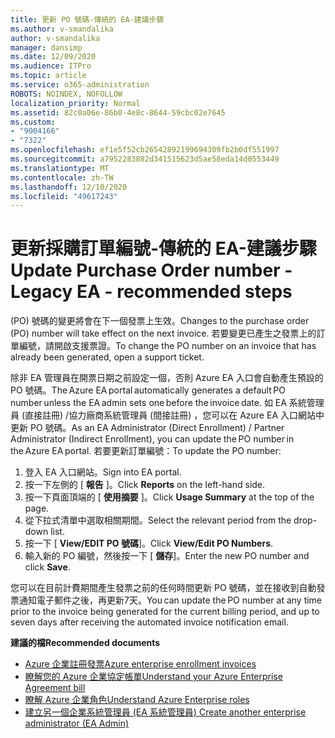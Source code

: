 ```yaml
---
title: 更新 PO 號碼-傳統的 EA-建議步驟
ms.author: v-smandalika
author: v-smandalika
manager: dansimp
ms.date: 12/09/2020
ms.audience: ITPro
ms.topic: article
ms.service: o365-administration
ROBOTS: NOINDEX, NOFOLLOW
localization_priority: Normal
ms.assetid: 82c0a06e-86b0-4e8c-8644-59cbc02e7645
ms.custom:
- "9004166"
- "7322"
ms.openlocfilehash: ef1e5f52cb26542892199694309fb2b0df551997
ms.sourcegitcommit: a7952283882d341515623d5ae58eda14d0553449
ms.translationtype: MT
ms.contentlocale: zh-TW
ms.lasthandoff: 12/10/2020
ms.locfileid: "49617243"
---
```

# <a name="update-purchase-order-number---legacy-ea---recommended-steps"></a><span data-ttu-id="57ba5-102">更新採購訂單編號-傳統的 EA-建議步驟</span><span class="sxs-lookup"><span data-stu-id="57ba5-102">Update Purchase Order number - Legacy EA - recommended steps</span></span>

<span data-ttu-id="57ba5-103"> (PO) 號碼的變更將會在下一個發票上生效。</span><span class="sxs-lookup"><span data-stu-id="57ba5-103">Changes to the purchase order (PO) number will take effect on the next invoice.</span></span> <span data-ttu-id="57ba5-104">若要變更已產生之發票上的訂單編號，請開啟支援票證。</span><span class="sxs-lookup"><span data-stu-id="57ba5-104">To change the PO number on an invoice that has already been generated, open a support ticket.</span></span> 

<span data-ttu-id="57ba5-105">除非 EA 管理員在開票日期之前設定一個，否則 Azure EA 入口會自動產生預設的 PO 號碼。</span><span class="sxs-lookup"><span data-stu-id="57ba5-105">The Azure EA portal automatically generates a default PO number unless the EA admin sets one before the invoice date.</span></span> <span data-ttu-id="57ba5-106">如 EA 系統管理員 (直接註冊) /協力廠商系統管理員 (間接註冊) ，您可以在 Azure EA 入口網站中更新 PO 號碼。</span><span class="sxs-lookup"><span data-stu-id="57ba5-106">As an EA Administrator (Direct Enrollment) / Partner Administrator (Indirect Enrollment), you can update the PO number in the Azure EA portal.</span></span> <span data-ttu-id="57ba5-107">若要更新訂單編號：</span><span class="sxs-lookup"><span data-stu-id="57ba5-107">To update the PO number:</span></span>

1. <span data-ttu-id="57ba5-108">登入 EA 入口網站。</span><span class="sxs-lookup"><span data-stu-id="57ba5-108">Sign into EA portal.</span></span>
2. <span data-ttu-id="57ba5-109">按一下左側的 [ **報告** ]。</span><span class="sxs-lookup"><span data-stu-id="57ba5-109">Click **Reports** on the left-hand side.</span></span>
3. <span data-ttu-id="57ba5-110">按一下頁面頂端的 [ **使用摘要** ]。</span><span class="sxs-lookup"><span data-stu-id="57ba5-110">Click **Usage Summary** at the top of the page.</span></span>
4. <span data-ttu-id="57ba5-111">從下拉式清單中選取相關期間。</span><span class="sxs-lookup"><span data-stu-id="57ba5-111">Select the relevant period from the drop-down list.</span></span>
5. <span data-ttu-id="57ba5-112">按一下 [ **View/EDIT PO 號碼**]。</span><span class="sxs-lookup"><span data-stu-id="57ba5-112">Click **View/Edit PO Numbers**.</span></span>
6. <span data-ttu-id="57ba5-113">輸入新的 PO 編號，然後按一下 [ **儲存**]。</span><span class="sxs-lookup"><span data-stu-id="57ba5-113">Enter the new PO number and click **Save**.</span></span>

<span data-ttu-id="57ba5-114">您可以在目前計費期間產生發票之前的任何時間更新 PO 號碼，並在接收到自動發票通知電子郵件之後，再更新7天。</span><span class="sxs-lookup"><span data-stu-id="57ba5-114">You can update the PO number at any time prior to the invoice being generated for the current billing period, and up to seven days after receiving the automated invoice notification email.</span></span> 

<span data-ttu-id="57ba5-115">**建議的檔**</span><span class="sxs-lookup"><span data-stu-id="57ba5-115">**Recommended documents**</span></span>

- [<span data-ttu-id="57ba5-116">Azure 企業註冊發票</span><span class="sxs-lookup"><span data-stu-id="57ba5-116">Azure enterprise enrollment invoices</span></span>](https://docs.microsoft.com/azure/cost-management-billing/manage/ea-portal-enrollment-invoices) 
- [<span data-ttu-id="57ba5-117">瞭解您的 Azure 企業協定帳單</span><span class="sxs-lookup"><span data-stu-id="57ba5-117">Understand your Azure Enterprise Agreement bill</span></span>](https://docs.microsoft.com/azure/cost-management-billing/understand/review-enterprise-agreement-bill)  
- [<span data-ttu-id="57ba5-118">瞭解 Azure 企業角色</span><span class="sxs-lookup"><span data-stu-id="57ba5-118">Understand Azure Enterprise roles</span></span>](https://docs.microsoft.com/azure/cost-management-billing/manage/understand-ea-roles#add-a-new-enterprise-administrator) 
- [<span data-ttu-id="57ba5-119">建立另一個企業系統管理員 (EA 系統管理員) </span><span class="sxs-lookup"><span data-stu-id="57ba5-119">Create another enterprise administrator (EA Admin)</span></span>](https://docs.microsoft.com/azure/cost-management-billing/manage/ea-portal-administration#create-another-enterprise-administrator)
